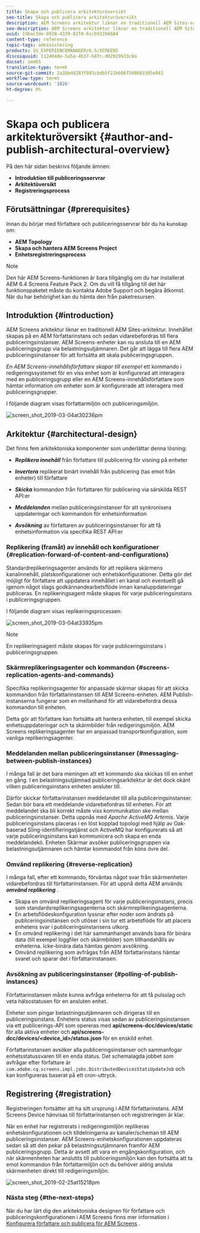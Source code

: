 ```yaml
---
title: Skapa och publicera arkitekturöversikt
seo-title: Skapa och publicera arkitekturöversikt
description: AEM Screens arkitektur liknar en traditionell AEM Sites-arkitektur. Innehållet skapas på en AEM författarinstans och sedan vidarebefordras till flera publiceringsinstanser. Följ den här sidan om du vill veta mer om författare och publicera en översikt över arkitekturen.
seo-description: AEM Screens arkitektur liknar en traditionell AEM Sites-arkitektur. Innehållet skapas på en AEM författarinstans och sedan vidarebefordras till flera publiceringsinstanser. Följ den här sidan om du vill veta mer om författare och publicera en översikt över arkitekturen.
uuid: 19bac3de-8938-4339-82f0-6ccb932b6684
content-type: reference
topic-tags: administering
products: SG_EXPERIENCEMANAGER/6.5/SCREENS
discoiquuid: 112404de-5a5a-4b37-b87c-d02029933c8a
docset: aem65
translation-type: tm+mt
source-git-commit: 2a3bbdd283f983cbdb5f21b606f508603385e041
workflow-type: tm+mt
source-wordcount: '1026'
ht-degree: 0%

---
```



# Skapa och publicera arkitekturöversikt {#author-and-publish-architectural-overview}

På den här sidan beskrivs följande ämnen:

* **Introduktion till publiceringsservrar**
* **Arkitektöversikt**
* **Registreringsprocess**

## Förutsättningar {#prerequisites}

Innan du börjar med författare och publiceringsservrar bör du ha kunskap om:

* **AEM Topology**
* **Skapa och hantera AEM Screens Project**
* **Enhetsregistreringsprocess**

>[!NOTE]
>
>Den här AEM Screens-funktionen är bara tillgänglig om du har installerat AEM 6.4 Screens Feature Pack 2. Om du vill få tillgång till det här funktionspaketet måste du kontakta Adobe Support och begära åtkomst. När du har behörighet kan du hämta den från paketresursen.

## Introduktion {#introduction}

AEM Screens arkitektur liknar en traditionell AEM Sites-arkitektur. Innehållet skapas på en AEM författarinstans och sedan vidarebefordras till flera publiceringsinstanser. AEM Screens-enheter kan nu ansluta till en AEM publiceringsgrupp via belastningsutjämnaren. Det går att lägga till flera AEM publiceringsinstanser för att fortsätta att skala publiceringsgruppen.

*En AEM Screens-innehållsförfattare skapar till exempel* ett kommando i redigeringssystemet för en viss enhet som är konfigurerad att interagera med en publiceringsgrupp eller en AEM Screens-innehållsförfattare som hämtar information om enheter som är konfigurerade att interagera med publiceringsgrupper.

I följande diagram visas författarmiljön och publiceringsmiljön.

![screen_shot_2019-03-04at30236pm](assets/screen_shot_2019-03-04at30236pm.png)

## Arkitektur {#architectural-design}

Det finns fem arkitektoniska komponenter som underlättar denna lösning:

* ***Replikera innehåll*** från författare till publicering för visning på enheter

* ***Invertera*** replikerat binärt innehåll från publicering (tas emot från enheter) till författare
* ***Skicka*** kommandon från författaren för publicering via särskilda REST API:er
* ***Meddelanden*** mellan publiceringsinstanser för att synkronisera uppdateringar och kommandon för enhetsinformation
* ***Avsökning*** av författaren av publiceringsinstanser för att få enhetsinformation via specifika REST API:er

### Replikering (framåt) av innehåll och konfigurationer  {#replication-forward-of-content-and-configurations}

Standardreplikeringsagenter används för att replikera skärmens kanalinnehåll, platskonfigurationer och enhetskonfigurationer. Detta gör det möjligt för författare att uppdatera innehållet i en kanal och eventuellt gå igenom något slags godkännandearbetsflöde innan kanaluppdateringar publiceras. En replikeringsagent måste skapas för varje publiceringsinstans i publiceringsgruppen.

I följande diagram visas replikeringsprocessen:

![screen_shot_2019-03-04at33935pm](assets/screen_shot_2019-03-04at33935pm.png)

>[!NOTE]
>
>En replikeringsagent måste skapas för varje publiceringsinstans i publiceringsgruppen.

### Skärmreplikeringsagenter och kommandon  {#screens-replication-agents-and-commands}

Specifika replikeringsagenter för anpassade skärmar skapas för att skicka kommandon från författarinstansen till AEM Screens-enheten. AEM Publish-instanserna fungerar som en mellanhand för att vidarebefordra dessa kommandon till enheten.

Detta gör att författare kan fortsätta att hantera enheten, till exempel skicka enhetsuppdateringar och ta skärmbilder från redigeringsmiljön. AEM Screens replikeringsagenter har en anpassad transportkonfiguration, som vanliga replikeringsagenter.

### Meddelanden mellan publiceringsinstanser  {#messaging-between-publish-instances}

I många fall är det bara meningen att ett kommando ska skickas till en enhet en gång. I en belastningsutjämnad publiceringsarkitektur är det dock okänt vilken publiceringsinstans enheten ansluter till.

Därför skickar författarinstansen meddelandet till alla publiceringsinstanser. Sedan bör bara ett meddelande vidarebefordras till enheten. För att meddelandet ska bli korrekt måste viss kommunikation ske mellan publiceringsinstanser. Detta uppnås med *Apache ActiveMQ Artemis*. Varje publiceringsinstans placeras i en löst kopplad topologi med hjälp av Oak-baserad Sling-identifieringstjänst och ActiveMQ har konfigurerats så att varje publiceringsinstans kan kommunicera och skapa en enda meddelandekö. Enheten Skärmar avsöker publiceringsgruppen via belastningsutjämnaren och hämtar kommandot från köns övre del.

### Omvänd replikering {#reverse-replication}

I många fall, efter ett kommando, förväntas något svar från skärmenheten vidarebefordras till författarinstansen. För att uppnå detta AEM används ***omvänd replikering*** .

* Skapa en omvänd replikeringsagent för varje publiceringsinstans, precis som standardsreplikeringsagenterna och skärmreplikeringsagenterna.
* En arbetsflödeskonfiguration lyssnar efter noder som ändrats på publiceringsinstansen och utlöser i sin tur ett arbetsflöde för att placera enhetens svar i publiceringsinstansens utkorg.
* En omvänd replikering i det här sammanhanget används bara för binära data (till exempel loggfiler och skärmbilder) som tillhandahålls av enheterna. Icke-binära data hämtas genom avsökning.
* Omvänd replikering som avfrågas från AEM författarinstans hämtar svaret och sparar det i författarinstansen.

### Avsökning av publiceringsinstanser  {#polling-of-publish-instances}

Författarinstansen måste kunna avfråga enheterna för att få pulsslag och veta hälsostatusen för en ansluten enhet.

Enheter som pingar belastningsutjämnaren och dirigeras till en publiceringsinstans. Enhetens status visas sedan av publiceringsinstansen via ett publicerings-API som opereras med **api/screens-dcc/devices/static** för alla aktiva enheter och **api/screens-dcc/devices/&lt;device_id>/status.json** för en enskild enhet.

Författarinstansen avsöker alla publiceringsinstanser och sammanfogar enhetsstatussvaren till en enda status. Det schemalagda jobbet som avfrågar efter författare är `com.adobe.cq.screens.impl.jobs.DistributedDevicesStatiUpdateJob` och kan konfigureras baserat på ett cron-uttryck.

## Registrering {#registration}

Registreringen fortsätter att ha sitt ursprung i AEM författarinstans. AEM Screens Device hänvisas till författarinstansen och registreringen är klar.

När en enhet har registrerats i redigeringsmiljön replikeras enhetskonfigurationen och tilldelningarna av kanaler/scheman till AEM publiceringsinstanser. AEM Screens-enhetskonfigurationen uppdateras sedan så att den pekar på belastningsutjämnaren framför AEM publiceringsgrupp. Detta är avsett att vara en engångskonfiguration, och när skärmenheten har anslutits till publiceringsmiljön kan den fortsätta att ta emot kommandon från författarmiljön och du behöver aldrig ansluta skärmenheten direkt till redigeringsmiljön.

![screen_shot_2019-02-25at15218pm](assets/screen_shot_2019-02-25at15218pm.png)

### Nästa steg {#the-next-steps}

När du har lärt dig den arkitektoniska designen för författare och publiceringskonfigurationen i AEM Screens finns mer information i [Konfigurera författare och publicera för AEM Screens](author-and-publish.md) .
